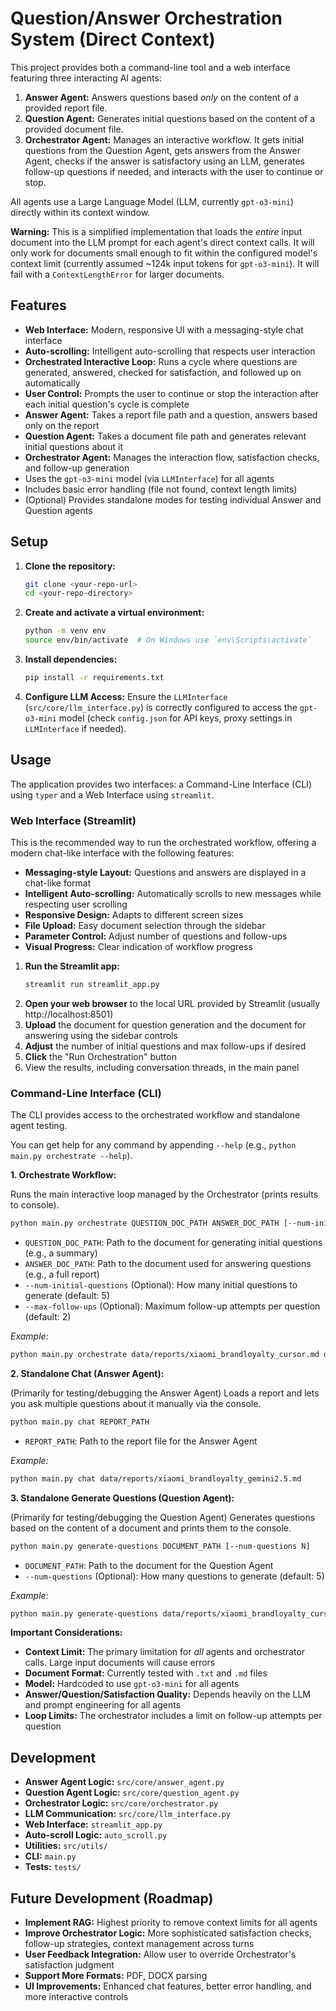# Question/Answer Orchestration System (Direct Context)

This project provides both a command-line tool and a web interface featuring three interacting AI agents:

1.  **Answer Agent:** Answers questions based *only* on the content of a provided report file.
2.  **Question Agent:** Generates initial questions based on the content of a provided document file.
3.  **Orchestrator Agent:** Manages an interactive workflow. It gets initial questions from the Question Agent, gets answers from the Answer Agent, checks if the answer is satisfactory using an LLM, generates follow-up questions if needed, and interacts with the user to continue or stop.

All agents use a Large Language Model (LLM, currently `gpt-o3-mini`) directly within its context window.

**Warning:** This is a simplified implementation that loads the *entire* input document into the LLM prompt for each agent's direct context calls. It will only work for documents small enough to fit within the configured model's context limit (currently assumed ~124k input tokens for `gpt-o3-mini`). It will fail with a `ContextLengthError` for larger documents.

## Features

*   **Web Interface:** Modern, responsive UI with a messaging-style chat interface
*   **Auto-scrolling:** Intelligent auto-scrolling that respects user interaction
*   **Orchestrated Interactive Loop:** Runs a cycle where questions are generated, answered, checked for satisfaction, and followed up on automatically
*   **User Control:** Prompts the user to continue or stop the interaction after each initial question's cycle is complete
*   **Answer Agent:** Takes a report file path and a question, answers based only on the report
*   **Question Agent:** Takes a document file path and generates relevant initial questions about it
*   **Orchestrator Agent:** Manages the interaction flow, satisfaction checks, and follow-up generation
*   Uses the `gpt-o3-mini` model (via `LLMInterface`) for all agents
*   Includes basic error handling (file not found, context length limits)
*   (Optional) Provides standalone modes for testing individual Answer and Question agents

## Setup

1.  **Clone the repository:**
    ```bash
    git clone <your-repo-url>
    cd <your-repo-directory>
    ```
2.  **Create and activate a virtual environment:**
    ```bash
    python -m venv env
    source env/bin/activate  # On Windows use `env\Scripts\activate`
    ```
3.  **Install dependencies:**
    ```bash
    pip install -r requirements.txt
    ```
4.  **Configure LLM Access:** Ensure the `LLMInterface` (`src/core/llm_interface.py`) is correctly configured to access the `gpt-o3-mini` model (check `config.json` for API keys, proxy settings in `LLMInterface` if needed).

## Usage

The application provides two interfaces: a Command-Line Interface (CLI) using `typer` and a Web Interface using `streamlit`.

### Web Interface (Streamlit)

This is the recommended way to run the orchestrated workflow, offering a modern chat-like interface with the following features:

*   **Messaging-style Layout:** Questions and answers are displayed in a chat-like format
*   **Intelligent Auto-scrolling:** Automatically scrolls to new messages while respecting user scrolling
*   **Responsive Design:** Adapts to different screen sizes
*   **File Upload:** Easy document selection through the sidebar
*   **Parameter Control:** Adjust number of questions and follow-ups
*   **Visual Progress:** Clear indication of workflow progress

1.  **Run the Streamlit app:**
    ```bash
    streamlit run streamlit_app.py
    ```
2.  **Open your web browser** to the local URL provided by Streamlit (usually http://localhost:8501)
3.  **Upload** the document for question generation and the document for answering using the sidebar controls
4.  **Adjust** the number of initial questions and max follow-ups if desired
5.  **Click** the "Run Orchestration" button
6.  View the results, including conversation threads, in the main panel

### Command-Line Interface (CLI)

The CLI provides access to the orchestrated workflow and standalone agent testing.

You can get help for any command by appending `--help` (e.g., `python main.py orchestrate --help`).

**1. Orchestrate Workflow:**

Runs the main interactive loop managed by the Orchestrator (prints results to console).

```bash
python main.py orchestrate QUESTION_DOC_PATH ANSWER_DOC_PATH [--num-initial-questions N] [--max-follow-ups M]
```
*   `QUESTION_DOC_PATH`: Path to the document for generating initial questions (e.g., a summary)
*   `ANSWER_DOC_PATH`: Path to the document used for answering questions (e.g., a full report)
*   `--num-initial-questions` (Optional): How many initial questions to generate (default: 5)
*   `--max-follow-ups` (Optional): Maximum follow-up attempts per question (default: 2)

*Example:*
```bash
python main.py orchestrate data/reports/xiaomi_brandloyalty_cursor.md data/reports/xiaomi_brandloyalty_gemini2.5.md --num-initial-questions 3 --max-follow-ups 1
```

**2. Standalone Chat (Answer Agent):**

(Primarily for testing/debugging the Answer Agent)
Loads a report and lets you ask multiple questions about it manually via the console.

```bash
python main.py chat REPORT_PATH
```
*   `REPORT_PATH`: Path to the report file for the Answer Agent

*Example:*
```bash
python main.py chat data/reports/xiaomi_brandloyalty_gemini2.5.md
```

**3. Standalone Generate Questions (Question Agent):**

(Primarily for testing/debugging the Question Agent)
Generates questions based on the content of a document and prints them to the console.

```bash
python main.py generate-questions DOCUMENT_PATH [--num-questions N]
```
*   `DOCUMENT_PATH`: Path to the document for the Question Agent
*   `--num-questions` (Optional): How many questions to generate (default: 5)

*Example:*
```bash
python main.py generate-questions data/reports/xiaomi_brandloyalty_cursor.md --num-questions 3
```

**Important Considerations:**

*   **Context Limit:** The primary limitation for *all* agents and orchestrator calls. Large input documents will cause errors
*   **Document Format:** Currently tested with `.txt` and `.md` files
*   **Model:** Hardcoded to use `gpt-o3-mini` for all agents
*   **Answer/Question/Satisfaction Quality:** Depends heavily on the LLM and prompt engineering for all agents
*   **Loop Limits:** The orchestrator includes a limit on follow-up attempts per question

## Development

*   **Answer Agent Logic:** `src/core/answer_agent.py`
*   **Question Agent Logic:** `src/core/question_agent.py`
*   **Orchestrator Logic:** `src/core/orchestrator.py`
*   **LLM Communication:** `src/core/llm_interface.py`
*   **Web Interface:** `streamlit_app.py`
*   **Auto-scroll Logic:** `auto_scroll.py`
*   **Utilities:** `src/utils/`
*   **CLI:** `main.py`
*   **Tests:** `tests/`

## Future Development (Roadmap)

*   **Implement RAG:** Highest priority to remove context limits for all agents
*   **Improve Orchestrator Logic:** More sophisticated satisfaction checks, follow-up strategies, context management across turns
*   **User Feedback Integration:** Allow user to override Orchestrator's satisfaction judgment
*   **Support More Formats:** PDF, DOCX parsing
*   **UI Improvements:** Enhanced chat features, better error handling, and more interactive controls 